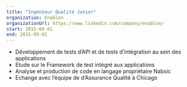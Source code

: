 ```yaml
---
title: "Ingénieur Qualité Junior"
organization: Enablon
organizationUrl: https://www.linkedin.com/company/enablon/
start: 2015-04-01
end: 2015-09-01
---
```


- Développement de tests d’API et de tests d’intégration au sein des applications
- Etude sur le Framework de test intégré aux applications
- Analyse et production de code en langage propriétaire Nabsic
- Echange avec l’équipe de d’Assurance Qualité à Chicago
